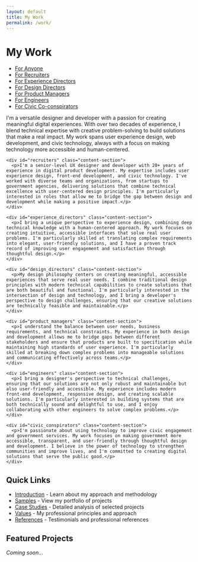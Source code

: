 ```yaml
---
layout: default
title: My Work
permalink: /work/
---
```


# My Work

<div class="two-column-container">
  <div class="two-column-nav">
    <ul>
      <li><a href="#anyone" class="active">For Anyone</a></li>
      <li><a href="#recruiters">For Recruiters</a></li>
      <li><a href="#experience_directors">For Experience Directors</a></li>
      <li><a href="#design_directors">For Design Directors</a></li>
      <li><a href="#product_managers">For Product Managers</a></li>
      <li><a href="#engineers">For Engineers</a></li>
      <li><a href="#civic_conspirators">For Civic Co-conspirators</a></li>
    </ul>
  </div>

  <div class="two-column-content">
    <div id="anyone" class="content-section active">
      <p>I'm a versatile designer and developer with a passion for creating meaningful digital experiences. With over two decades of experience, I blend technical expertise with creative problem-solving to build solutions that make a real impact. My work spans user experience design, web development, and civic technology, always with a focus on making technology more accessible and human-centered.</p>
    </div>

    <div id="recruiters" class="content-section">
      <p>I'm a senior-level UX designer and developer with 20+ years of experience in digital product development. My expertise includes user experience design, front-end development, and civic technology. I've worked with diverse teams and organizations, from startups to government agencies, delivering solutions that combine technical excellence with user-centered design principles. I'm particularly interested in roles that allow me to bridge the gap between design and development while making a positive impact.</p>
    </div>

    <div id="experience_directors" class="content-section">
      <p>I bring a unique perspective to experience design, combining deep technical knowledge with a human-centered approach. My work focuses on creating intuitive, accessible interfaces that solve real user problems. I'm particularly skilled at translating complex requirements into elegant, user-friendly solutions, and I have a proven track record of improving user engagement and satisfaction through thoughtful design.</p>
    </div>

    <div id="design_directors" class="content-section">
      <p>My design philosophy centers on creating meaningful, accessible experiences that serve real user needs. I combine traditional design principles with modern technical capabilities to create solutions that are both beautiful and functional. I'm particularly interested in the intersection of design and technology, and I bring a developer's perspective to design challenges, ensuring that our creative solutions are technically feasible and maintainable.</p>
    </div>

    <div id="product_managers" class="content-section">
      <p>I understand the balance between user needs, business requirements, and technical constraints. My experience in both design and development allows me to bridge gaps between different stakeholders and ensure that products are built to specification while maintaining high standards of user experience. I'm particularly skilled at breaking down complex problems into manageable solutions and communicating effectively across teams.</p>
    </div>

    <div id="engineers" class="content-section">
      <p>I bring a designer's perspective to technical challenges, ensuring that our solutions are not only robust and maintainable but also user-friendly and accessible. My experience includes modern front-end development, responsive design, and creating scalable solutions. I'm particularly interested in building systems that are both technically sound and delightful to use, and I enjoy collaborating with other engineers to solve complex problems.</p>
    </div>

    <div id="civic_conspirators" class="content-section">
      <p>I'm passionate about using technology to improve civic engagement and government services. My work focuses on making government more accessible, transparent, and user-friendly through thoughtful design and development. I believe in the power of technology to strengthen communities and improve lives, and I'm committed to creating digital solutions that serve the public good.</p>
    </div>
  </div>
</div>

## Quick Links

- [Introduction](/work/intro/) - Learn about my approach and methodology
- [Samples](/work/samples/) - View my portfolio of projects
- [Case Studies](/work/case-studies/) - Detailed analysis of selected projects
- [Values](/work/values/) - My professional principles and approach
- [References](/work/references/) - Testimonials and professional references

## Featured Projects

*Coming soon...* 